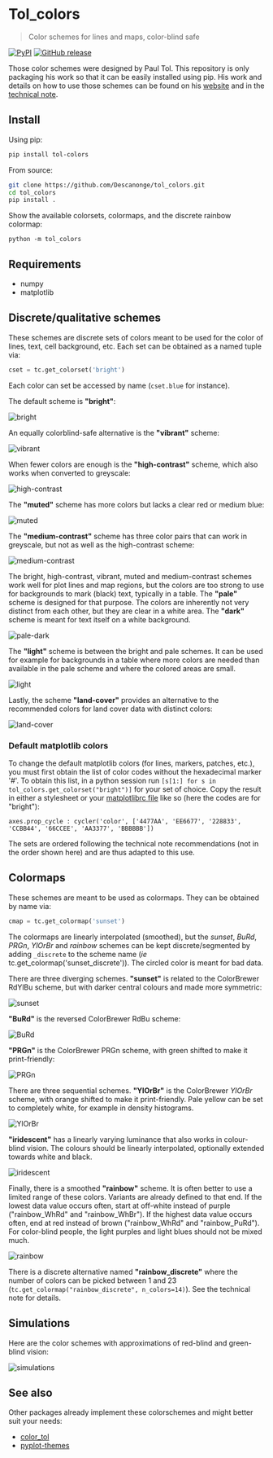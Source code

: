 
# Tol_colors

> Color schemes for lines and maps, color-blind safe

<div align="left">

[![PyPI](https://img.shields.io/pypi/v/tol-colors)](https://pypi.org/project/tol-colors)
[![GitHub release](https://img.shields.io/github/v/release/Descanonge/tol_colors)](https://github.com/Descanonge/tol_colors/releases)

</div>

Those color schemes were designed by Paul Tol. This repository is only packaging his work so that it can be easily installed using pip.
His work and details on how to use those schemes can be found on his [website](https://personal.sron.nl/~pault/) and in the [technical note](./docs/colorschemes.pdf).

## Install

Using pip:
``` sh
pip install tol-colors
```

From source:
``` sh
git clone https://github.com/Descanonge/tol_colors.git
cd tol_colors
pip install .
```

Show the available colorsets, colormaps, and the discrete rainbow colormap:
``` shell
python -m tol_colors
```

## Requirements

- numpy
- matplotlib

## Discrete/qualitative schemes

These schemes are discrete sets of colors meant to be used for the color of lines, text, cell background, etc. Each set can be obtained as a named tuple via:
``` python
cset = tc.get_colorset('bright')
```
Each color can set be accessed by name (`cset.blue` for instance).

The default scheme is **"bright"**:

![bright](/docs/img/bright.svg)

An equally colorblind-safe alternative is the **"vibrant"** scheme:

![vibrant](/docs/img/vibrant.svg)

When fewer colors are enough is the **"high-contrast"** scheme, which also works when
converted to greyscale:

![high-contrast](/docs/img/high-contrast.svg)

The **"muted"** scheme has more colors but lacks a clear red or medium blue:

![muted](/docs/img/muted.svg)

The **"medium-contrast"** scheme has three color pairs that can work in greyscale, but not as well as the high-contrast scheme:

![medium-contrast](/docs/img/medium-contrast.svg)

The bright, high-contrast, vibrant, muted and medium-contrast schemes work well for plot lines and map regions, but the colors are too strong to use for backgrounds to mark (black) text, typically in a table. The **"pale"** scheme is designed for that purpose.
The colors are inherently not very distinct from each other, but they are clear in a white area. The **"dark"** scheme is meant for text itself on a white background.

![pale-dark](/docs/img/pale-dark.svg)

The **"light"** scheme is between the bright and pale schemes. It can be used for example for backgrounds in a table where more colors are needed than available in the pale scheme
and where the colored areas are small.

![light](/docs/img/light.svg)

Lastly, the scheme **"land-cover"** provides an alternative to the recommended colors for land cover data with distinct colors:

![land-cover](/docs/img/land-cover.svg)

### Default matplotlib colors

To change the default matplotlib colors (for lines, markers, patches, etc.), you must first obtain the list of color codes without the hexadecimal marker '#'.
To obtain this list, in a python session run `[s[1:] for s in tol_colors.get_colorset("bright")]` for your set of choice.
Copy the result in either a stylesheet or your [matplotlibrc file](https://matplotlib.org/stable/users/explain/customizing.html#the-matplotlibrc-file) like so (here the codes are for "bright"): 
```
axes.prop_cycle : cycler('color', ['4477AA', 'EE6677', '228833', 'CCBB44', '66CCEE', 'AA3377', 'BBBBBB'])
```
The sets are ordered following the technical note recommendations (not in the order shown here) and are thus adapted to this use.

## Colormaps

These schemes are meant to be used as colormaps. They can be obtained by name via:
``` python
cmap = tc.get_colormap('sunset')
```
The colormaps are linearly interpolated (smoothed), but the *sunset*, *BuRd*, *PRGn*, *YlOrBr* and *rainbow* schemes can be kept discrete/segmented by adding `_discrete` to the scheme name (*ie* tc.get_colormap('sunset_discrete')).
The circled color is meant for bad data.

There are three diverging schemes. **"sunset"** is related to the ColorBrewer RdYlBu scheme, but with darker central colours and made more symmetric:

![sunset](/docs/img/sunset.svg)

**"BuRd"** is the reversed ColorBrewer RdBu scheme:

![BuRd](/docs/img/BuRd.svg)

**"PRGn"** is the ColorBrewer PRGn scheme, with green shifted to make it print-friendly:

![PRGn](/docs/img/PRGn.svg)

There are three sequential schemes. **"YlOrBr"** is the ColorBrewer *YlOrBr* scheme, with orange shifted to make it print-friendly. Pale yellow can be set to completely white, for example in density histograms.

![YlOrBr](/docs/img/YlOrBr.svg)

**"iridescent"** has a linearly varying luminance that also works in colour-blind vision. The colours should be linearly interpolated, optionally extended towards white and black.

![iridescent](/docs/img/iridescent.svg)

Finally, there is a smoothed **"rainbow"** scheme. It is often better to use a limited range of these colors. Variants are already defined to that end.
If the lowest data value occurs often, start at off-white instead of purple ("rainbow_WhRd" and "rainbow_WhBr"). If the highest data value occurs often, end at red instead of brown ("rainbow_WhRd" and "rainbow_PuRd").
For color-blind people, the light purples and light blues should not be mixed much.

![rainbow](/docs/img/rainbow.svg)

There is a discrete alternative named **"rainbow_discrete"** where the number of colors can be picked between 1 and 23 (`tc.get_colormap("rainbow_discrete", n_colors=14)`). See the technical note for details.

## Simulations

Here are the color schemes with approximations of red-blind and green-blind vision:

![simulations](/docs/img/simulations.svg)



## See also

Other packages already implement these colorschemes and might better suit your needs:
 - [color_tol](https://github.com/lazarillo/color_tol)
 - [pyplot-themes](https://github.com/raybuhr/pyplot-themes)

